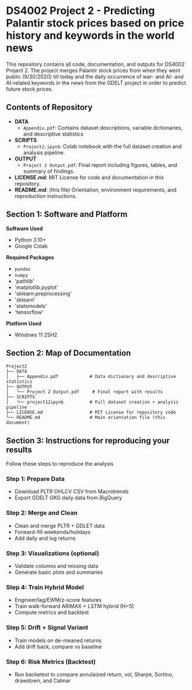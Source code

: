 # DS4002 Project 2 - Predicting Palantir stock prices based on price history and keywords in the world news
This repository contains all code, documentation, and outputs for DS4002 Project 2. The project merges Palantir stock prices from when they went public (9/30/2020) till today and the daily occurrence of war- and AI- and AI-related keywords in the news from the GDELT project in order to predict future stock prices.  

## Contents of Repository 
- **DATA**
  - `Appendix.pdf`: Contains dataset descriptions, variable dictionaries, and descriptive statistics
- **SCRIPTS**
  - `Project2.ipynb`: Colab notebook with the full dataset creation and analysis pipeline.
- **OUTPUT**
  - `Project 2 Output.pdf`: Final report including figures, tables, and summary of findings.
- **LICENSE.md**: MIT License for code and documentation in this repository.
- **README.md**: (this file) Orientation, environment requirements, and reproduction instructions.

## Section 1: Software and Platform
**Software Used**
- Python 3.10+  
- Google Colab

**Required Packages**
- `pandas`  
- `numpy`
- 'pathlib'
- 'matplotlib.pyplot'
- 'sklearn.preprocessing'
- 'sklearn'
- 'statsmodels'
- 'tensorflow'
  
**Platform Used**
- Windows 11 25H2

## Section 2: Map of Documentation
```
Project2
├── DATA
│   ├── Appendix.pdf            # Data dictionary and descriptive statistics
├── OUTPUT
│   └── Project 2 Output.pdf     # Final report with results
├── SCRIPTS
│   └── project12ipynb          # Full dataset creation + analysis pipeline
├── LICENSE.md                  # MIT License for repository code
└── README.md                   # Main orientation file (this document)
```

## Section 3: Instructions for reproducing your results
Follow these steps to reproduce the analysis 

### Step 1: Prepare Data
- Download PLTR OHLCV CSV from Macrotrends
- Export GDELT GKG daily data from BigQuery

### Step 2: Merge and Clean
- Clean and merge PLTR + GDLET data
- Forward-fill weekends/holidays
- Add daily and log returns 

### Step 3: Visualizations (optional)
- Validate columns and missing data
- Generate basic plots and summaries

### Step 4: Train Hybrid Model
- Engineer/lag/EWM/z-score features
- Train walk-forward ARIMAX + LSTM hybrid (H=5)
- Compute metrics and backtest 

### Step 5: Drift + Signal Variant
- Train models on de-meaned returns
- Add drift back, compare vs baseline

### Step 6: Risk Metrics (Backtest) 
- Run backetest to compare annulaized return, vol, Sharpe, Sortino, drawdown, and Calmar 

